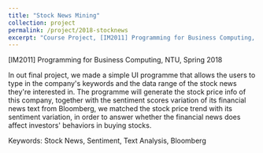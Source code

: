 ```yaml
---
title: "Stock News Mining"
collection: project
permalink: /project/2018-stocknews
excerpt: "Course Project, [IM2011] Programming for Business Computing, NTU, Spring 2018"
---
```


[IM2011] Programming for Business Computing, NTU, Spring 2018

In out final project, we made a simple UI programme that allows the users to type in the company's keywords and the data range of the stock news they're interested in.
The programme will generate the stock price info of this company, together with the sentiment scores variation of its financial news text from Bloomberg, we matched the stock price trend with its sentiment variation, in order to answer whether the financial news does affect investors' behaviors in buying stocks.

Keywords: Stock News, Sentiment, Text Analysis, Bloomberg


